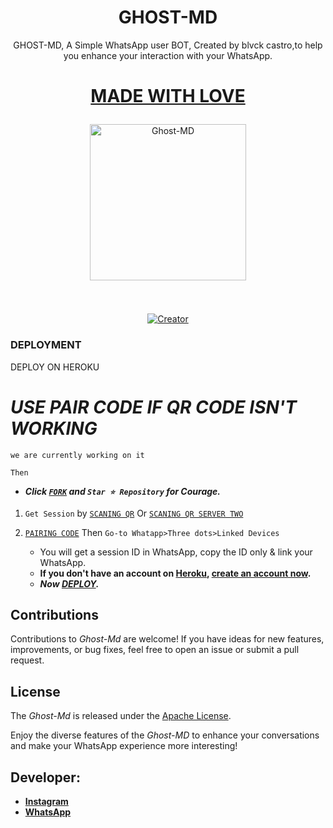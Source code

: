  <h1 align="center"> GHOST-MD </h1>
<p align="center"> GHOST-MD, A Simple WhatsApp user BOT, Created by blvck castro,to help you enhance your interaction with your WhatsApp.
</p>
<h1 align="center">
 
<u> MADE WITH LOVE </u> </h1>

<p align="center">
  <a href="https://github.com/Blvckcastro/Ghost-Md">
    <img alt="Ghost-MD" height="250" src="https://telegra.ph/file/1e840b204637187e03046.jpg">
  </a>
</p>

<p align="center">
  <a href="#"><img src="http://readme-typing-svg.herokuapp.com?color=d1fa02&center=true&vCenter=true&multiline=false&lines=GHOST+MD+WHATSAPP+BOT" alt="">
</p>
   
#
<p align="center"
  <a href="#"><img title="Creator" src="https://img.shields.io/badge/Creator-Blvck Castro-red.svg?style=for-the-badge&logo=github"></a>
</p>



### DEPLOYMENT ###

DEPLOY ON HEROKU 
   
 # *USE PAIR CODE IF QR CODE ISN'T WORKING*
 `we are currently working on it`

 `Then`
   - ***Click [`FORK`](https://github.com/Blvckcastro/Ghost-Md/fork) and `Star ⭐ Repository` for Courage.***
   
   1.  `Get Session` by [`SCANING QR`](https://lennie-W-qr.onrender.com)
     Or
[`SCANING QR SERVER TWO`](https://lennieqrb-a0a1bd0f905e.herokuapp.com/)
 

2. [`PAIRING CODE`](https://lenniepairer2-4641154cfcaa.herokuapp.com/pair) Then `Go-to Whatapp>Three dots>Linked Devices`
   - You will get a session ID in WhatsApp, copy the ID only & link your WhatsApp.
   - **If you don't have an account on [Heroku](https://signup.heroku.com/), [create an account now](https://signup.heroku.com/).**
   - ***Now [DEPLOY](https://dashboard.heroku.com/new?template=https://github.com/Blvckcastro/Ghost-Md).***


## Contributions

Contributions to *Ghost-Md* are welcome! If you have ideas for new features, improvements, or bug fixes, feel free to open an issue or submit a pull request.

## License

The *Ghost-Md* is released under the [Apache License](                        http://www.apache.org/licenses/).

Enjoy the diverse features of the *Ghost-MD*  to enhance your conversations and make your WhatsApp experience more interesting!

## Developer:

- [**Instagram**](https://www.instagram.com/blvck_castro)
- [**WhatsApp**](https://wa.me/254758682666)

<p align="center">
  <a href="#"><img src="http://readme-typing-svg.herokuapp.com?color=bluecenter=true&vCenter=true&multiline=false&lines=THANK+YOU+FOR+SUPPORTING+BLVCK-CVSTRO" alt="">
</p>


